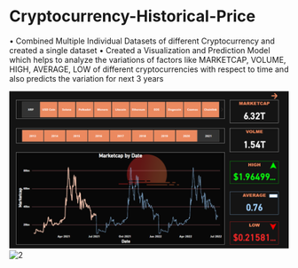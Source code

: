 # Cryptocurrency-Historical-Price
•	Combined Multiple Individual Datasets of different Cryptocurrency and created a single dataset
•	Created a Visualization and Prediction Model which helps to analyze the variations of factors like MARKETCAP, VOLUME, HIGH, AVERAGE, LOW of different cryptocurrencies with respect to time and also predicts the variation for next 3 years 


![1](https://github.com/afkdude/Cryptocurrency-Historical-Price/blob/main/1.png)
![2]([https://github.com/afkdude/Cryptocurrency-Historical-Price/blob/main/1.png](https://github.com/afkdude/Cryptocurrency-Historical-Price/blob/main/2.png))
